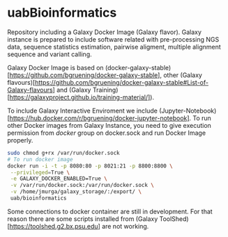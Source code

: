 # uabBioinformatics
Repository including a Galaxy Docker Image (Galaxy flavor). Galaxy instance is prepared to include software related with pre-processing NGS data, sequence statistics estimation, pairwise aligment, multiple alignment sequence and variant calling.

Galaxy Docker Image is based on (docker-galaxy-stable)[https://github.com/bgruening/docker-galaxy-stable], other (Galaxy flavours)[https://github.com/bgruening/docker-galaxy-stable#List-of-Galaxy-flavours] and (Galaxy Training)[https://galaxyproject.github.io/training-material/]).

To include Galaxy Interactive Enviroment we include (Jupyter-Notebook)[https://hub.docker.com/r/bgruening/docker-jupyter-notebook]. To run other Docker images from Galaxy Instance, you need to give  execution permission from *docker* group on docker.sock and run Docker Image properly.

```bash 
sudo chmod g+rx /var/run/docker.sock
# To run docker image
docker run -i -t -p 8080:80 -p 8021:21 -p 8800:8800 \
 --privileged=True \
 -e GALAXY_DOCKER_ENABLED=True \
 -v /var/run/docker.sock:/var/run/docker.sock \
 -v /home/jmurga/galaxy_storage/:/export/ \
 uab/bioinformatics

```


Some connections to docker container are still in development. For that reason there are some scripts installed from (Galaxy ToolShed)[https://toolshed.g2.bx.psu.edu] are not working.
